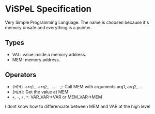 # ViSPeL Specification

Very Simple Programming Language. The name is choosen because it's
memory unsafe and everything is a pointer.

## Types
- VAL: value inside a memory address.
- MEM: memory address.

## Operators
- `(MEM) arg1, arg2, ... ;`: Call MEM with arguments arg1, arg2, ...
- `[MEM]`: Get the value at MEM.
- `+`, `-`, `/`, `*`: VAR_VAR->VAR or MEM_VAR->MEM

I dont know how to differenciate between MEM and VAR at the high level

